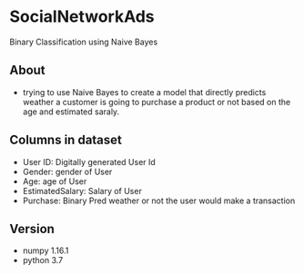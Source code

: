 # SocialNetworkAds
Binary Classification using Naive Bayes

## About 
* trying to use Naive Bayes to create a model that directly predicts weather a customer is going to purchase a product or not based on the age and estimated saraly.

## Columns in dataset
* User ID: Digitally generated User Id
* Gender: gender of User
* Age: age of User
* EstimatedSalary: Salary of User
* Purchase: Binary Pred weather or not the user would make a transaction

## Version
* numpy 1.16.1
* python 3.7
